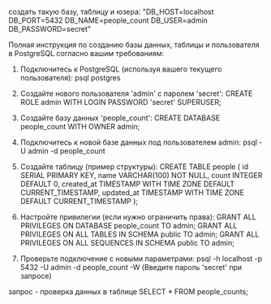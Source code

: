 создать такую базу, таблицу и юзера: 
"DB_HOST=localhost
DB_PORT=5432
DB_NAME=people_count
DB_USER=admin
DB_PASSWORD=secret"


Полная инструкция по созданию базы данных, таблицы и пользователя в PostgreSQL согласно вашим требованиям:

1. Подключитесь к PostgreSQL (используя вашего текущего пользователя):
psql postgres

2. Создайте нового пользователя 'admin' с паролем 'secret':
CREATE ROLE admin WITH LOGIN PASSWORD 'secret' SUPERUSER;

3. Создайте базу данных 'people_count':
CREATE DATABASE people_count WITH OWNER admin;

4. Подключитесь к новой базе данных под пользователем admin:
psql -U admin -d people_count

5. Создайте таблицу (пример структуры):
CREATE TABLE people (
    id SERIAL PRIMARY KEY,
    name VARCHAR(100) NOT NULL,
    count INTEGER DEFAULT 0,
    created_at TIMESTAMP WITH TIME ZONE DEFAULT CURRENT_TIMESTAMP,
    updated_at TIMESTAMP WITH TIME ZONE DEFAULT CURRENT_TIMESTAMP
);

6. Настройте привилегии (если нужно ограничить права):
GRANT ALL PRIVILEGES ON DATABASE people_count TO admin;
GRANT ALL PRIVILEGES ON ALL TABLES IN SCHEMA public TO admin;
GRANT ALL PRIVILEGES ON ALL SEQUENCES IN SCHEMA public TO admin;

7. Проверьте подключение с новыми параметрами:
psql -h localhost -p 5432 -U admin -d people_count -W
(Введите пароль 'secret' при запросе)

запрос - проверка данных в таблице
SELECT * FROM people_counts;